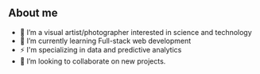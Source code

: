 ## About me      

- 🔭 I’m a visual artist/photographer interested in science and technology
- 🌱 I’m currently learning Full-stack web development
- ⚡ I'm specializing in data and predictive analytics
- 👯 I’m looking to collaborate on new projects.
<!--
**QAV-T/QAV-T** is a ✨ _special_ ✨ repository because its `README.md` (this file) appears on your GitHub profile.

Here are some ideas to get you started:

- 🔭 I’m currently working on ...
- 🌱 I’m currently learning ...
- 👯 I’m looking to collaborate on ...
- 🤔 I’m looking for help with ...
- 💬 Ask me about ...
- 📫 How to reach me: ...
- 😄 Pronouns: ...
- ⚡ Fun fact: ...
-->
